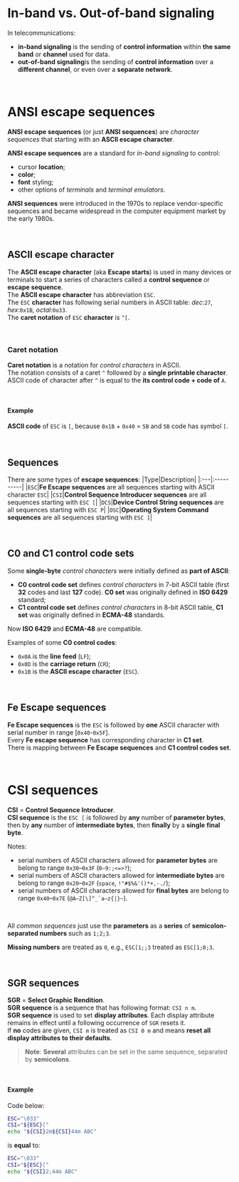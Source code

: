 # In-band vs. Out-of-band signaling
In telecommunications:
- **in-band signaling** is the sending of **control information** within **the same band** or **channel** used for data.<br>
- **out-of-band signaling**is the sending of **control information** over a **different channel**, or even over a **separate network**.<br>

<br>

# ANSI escape sequences
**ANSI escape sequences** (or just **ANSI sequences**) are *character sequences* that starting with an **ASCII escape character**.<br>

**ANSI escape sequences** are a standard for *in-band signaling* to control:
- cursor **location**;
- **color**;
- **font** styling;
- other options of *terminals* and *terminal emulators*. 

**ANSI sequences** were introduced in the 1970s to replace vendor-specific sequences and became widespread in the computer equipment market by the early 1980s.<br>

<br>

## ASCII escape character
The **ASCII escape character** (aka **Escape starts**) is used in many devices or terminals to start a series of characters called a **control sequence** or **escape sequence**.<br>
The **ASCII escape character** has abbreviation ``ESC``.<br>
The ``ESC`` **character** has following serial numbers in ASCII table: *dec*:``27``, *hex*:``0x1B``, *octal*:``0o33``.<br>
The **caret notation** of ``ESC`` **character**  is ``^[``.<br>

<br>

### Caret notation
**Caret notation** is a notation for *control characters* in ASCII.<br>
The notation consists of a caret ``^`` followed by a **single printable character**.<br>
ASCII code of character after ``^`` is equal to the **its control code + code of** ``A``.<br>

<br>

#### Example
**ASCII code** of ``ESC`` is ``[``, because ``0x1B`` + ``0x40`` = ``5B`` and ``5B`` code has symbol ``[``.<br>

<br>

## Sequences
There are some types of **escape sequences**:
|Type|Description|
|:---|:----------|
|``ESC``|**Fe Escape sequences** are all sequences starting with ASCII character ``ESC``|
|``CSI``|**Control Sequence Introducer sequences** are all sequences starting with ``ESC [``|
|``DCS``|**Device Control String sequences** are all sequences starting with ``ESC P``|
|``OSC``|**Operating System Command sequences** are all sequences starting with ``ESC ]``|

<br>

## C0 and C1 control code sets
Some **single-byte** *control characters* were initially defined as **part of ASCII**:
- **C0 control code set** defines *control characters* in 7-bit ASCII table (first **32** codes and last **127** code). **C0 set** was originally defined in **ISO 6429** standard;
- **C1 control code set** defines *control characters* in 8-bit ASCII table, **C1 set** was originally defined in **ECMA-48** standards.

Now **ISO 6429** and **ECMA-48** are compatible.<br>

Examples of some **C0 control codes**:
- ``0x0A`` is the **line feed** (``LF``);
- ``0x0D`` is the **carriage return** (``CR``);
- ``0x1B`` is the **ASCII escape character** (``ESC``).

<br>

## Fe Escape sequences
**Fe Escape sequences** is the ``ESC`` is followed by **one** ASCII character with serial number in range [``0x40``-``0x5F``].<br>
Every **Fe escape sequence** has corresponding character in **C1 set**.<br>
There is mapping between **Fe Escape sequences** and **C1 control codes set**.<br>

<br>

# CSI sequences
**CSI** = **Control Sequence Introducer**.<br>
**CSI sequence** is the ``ESC [`` is followed by **any** number of **parameter bytes**, then by **any** number of **intermediate bytes**, then **finally** by a **single** **final byte**.<br>

Notes:
- serial numbers of ASCII characters allowed for **parameter bytes** are belong to range ``0x30``–``0x3F`` (``0–9:;<=>?``);
- serial numbers of ASCII characters allowed for **intermediate bytes** are belong to range ``0x20``–``0x2F`` (``space``, ``!"#$%&'()*+,-./``);
- serial numbers of ASCII characters allowed for **final bytes** are belong to range ``0x40``–``0x7E`` (``@A–Z[\]^_`a–z{|}~``).

<br>

All *common sequences* just use the **parameters** as a **series** of **semicolon-separated numbers** such as ``1;2;3``.<br>

**Missing numbers** are treated as ``0``, e.g., ``ESC[1;;3`` treated as ``ESC[1;0;3``.

<br>

## SGR sequences
**SGR** = **Select Graphic Rendition**.<br>
**SGR sequence** is a sequence that has following format: ``CSI n m``.<br>
**SGR sequence** is used to set **display attributes**. Each display attribute remains in effect until a following occurrence of ``SGR`` resets it.<br>
If **no** codes are given, ``CSI m`` is treated as ``CSI 0 m`` and means **reset all display attributes to their defaults**.<br>

> **Note**: **Several** attributes can be set in the same sequence, separated by **semicolons**.<br>

<br>

#### Example
Code below:
```bash
ESC="\033"
CSI="${ESC}["
echo "${CSI}2m${CSI}44m ABC" 
```

is **equal** to:

```bash
ESC="\033"
CSI="${ESC}["
echo "${CSI}2;44m ABC" 
```
